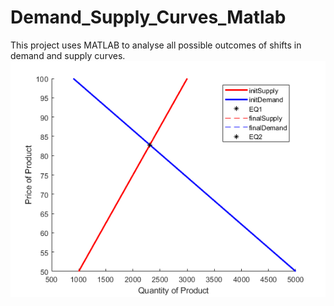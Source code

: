 # Demand_Supply_Curves_Matlab

This project uses MATLAB to analyse all possible outcomes of shifts in demand and supply curves.
![](economics/Images/A.png)
